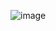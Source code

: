 ![image](https://github.com/yantong0116/C-Cpp-Learning/assets/51469882/2ba72d00-28b3-402d-b71c-d12914dfda64)
